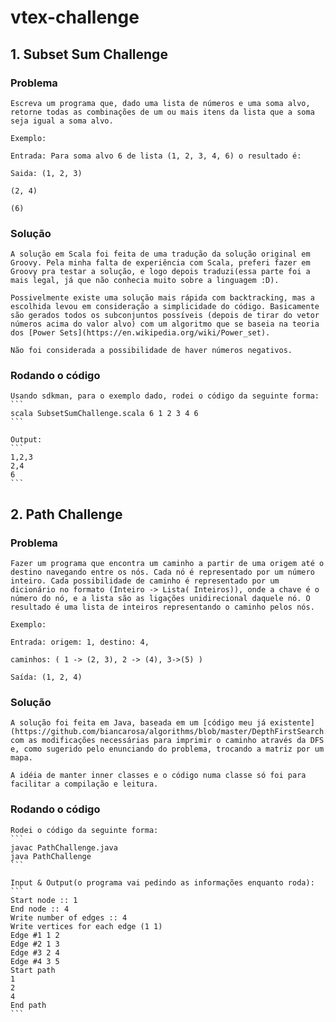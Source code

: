 # vtex-challenge

## 1. Subset Sum Challenge

### Problema
    Escreva um programa que, dado uma lista de números e uma soma alvo, retorne todas as combinações de um ou mais itens da lista que a soma seja igual a soma alvo.

    Exemplo:

    Entrada: Para soma alvo 6 de lista (1, 2, 3, 4, 6) o resultado é:

    Saida: (1, 2, 3)

    (2, 4)

    (6)

### Solução
    A solução em Scala foi feita de uma tradução da solução original em Groovy. Pela minha falta de experiência com Scala, preferi fazer em Groovy pra testar a solução, e logo depois traduzi(essa parte foi a mais legal, já que não conhecia muito sobre a linguagem :D).

    Possivelmente existe uma solução mais rápida com backtracking, mas a escolhida levou em consideração a simplicidade do código. Basicamente são gerados todos os subconjuntos possíveis (depois de tirar do vetor números acima do valor alvo) com um algoritmo que se baseia na teoria dos [Power Sets](https://en.wikipedia.org/wiki/Power_set).

    Não foi considerada a possibilidade de haver números negativos.


### Rodando o código
    Usando sdkman, para o exemplo dado, rodei o código da seguinte forma:
    ```
    scala SubsetSumChallenge.scala 6 1 2 3 4 6
    ```

    Output:
    ```
    1,2,3
    2,4
    6
    ```

## 2. Path Challenge

### Problema
    Fazer um programa que encontra um caminho a partir de uma origem até o destino navegando entre os nós. Cada nó é representado por um número inteiro. Cada possibilidade de caminho é representado por um dicionário no formato (Inteiro -> Lista( Inteiros)), onde a chave é o número do nó, e a lista são as ligações unidirecional daquele nó. O resultado é uma lista de inteiros representando o caminho pelos nós.

    Exemplo:

    Entrada: origem: 1, destino: 4,

    caminhos: ( 1 -> (2, 3), 2 -> (4), 3->(5) )

    Saída: (1, 2, 4)

### Solução
    A solução foi feita em Java, baseada em um [código meu já existente](https://github.com/biancarosa/algorithms/blob/master/DepthFirstSearch.java), com as modificações necessárias para imprimir o caminho através da DFS e, como sugerido pelo enunciando do problema, trocando a matriz por um mapa.

    A idéia de manter inner classes e o código numa classe só foi para facilitar a compilação e leitura.

### Rodando o código
    Rodei o código da seguinte forma:
    ```
    javac PathChallenge.java
    java PathChallenge
    ```

    Input & Output(o programa vai pedindo as informações enquanto roda):
    ```
    Start node :: 1
    End node :: 4
    Write number of edges :: 4
    Write vertices for each edge (1 1)
    Edge #1 1 2
    Edge #2 1 3
    Edge #3 2 4
    Edge #4 3 5
    Start path
    1
    2
    4
    End path
    ```
